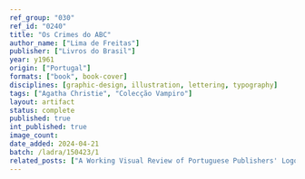```yaml
---
ref_group: "030"
ref_id: "0240"
title: "Os Crimes do ABC"
author_name: ["Lima de Freitas"]
publisher: ["Livros do Brasil"]
year: y1961
origin: ["Portugal"]
formats: ["book", book-cover]
disciplines: [graphic-design, illustration, lettering, typography]
tags: ["Agatha Christie", "Colecção Vampiro"]
layout: artifact
status: complete
published: true
int_published: true
image_count:
date_added: 2024-04-21
batch: /ladra/150423/1
related_posts: ["A Working Visual Review of Portuguese Publishers' Logos"]
---
```

